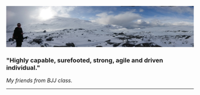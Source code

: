 <img src='/longView.JPG' alt='myPoorFeet'/>

### "Highly capable, surefooted, strong, agile and driven individual." 
_My friends from BJJ class._


---

